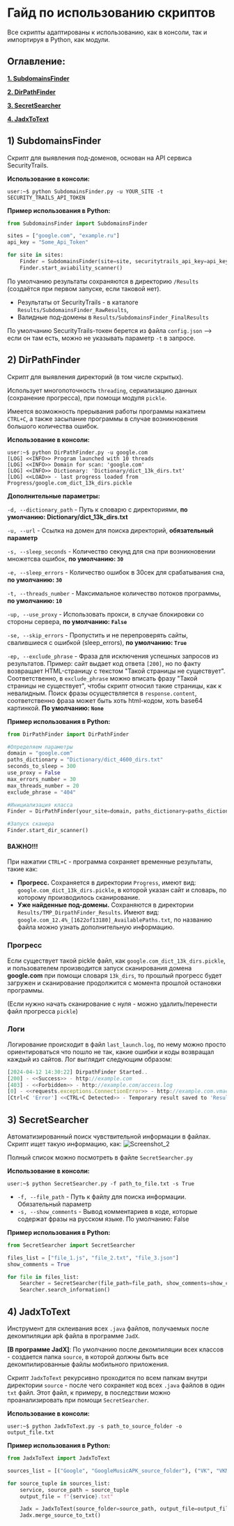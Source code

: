 # Гайд по использованию скриптов
Все скрипты адаптированы к использованию, как в консоли, так и импортируя в Python, как модули.

## Оглавление:
[**1. SubdomainsFinder**](#SubdomainsFinder)

[**2. DirPathFinder**](#DirPathFinder)

[**3. SecretSearcher**](#SecretSearcher)

[**4. JadxToText**](#JadxToText)

## 1) SubdomainsFinder <a name = "SubdomainsFinder"></a>
Скрипт для выявления под-доменов, основан на API сервиса SecurityTrails. 

**Использование в консоли:**
```console
user:~$ python SubdomainsFinder.py -u YOUR_SITE -t SECURITY_TRAILS_API_TOKEN
```

**Пример использования в Python:**
```python
from SubdomainsFinder import SubdomainsFinder

sites = ["google.com", "example.ru"]
api_key = "Some_Api_Token"

for site in sites:
    Finder = SubdomainsFinder(site=site, securitytrails_api_key=api_key)
    Finder.start_aviability_scanner()
```
По умолчанию результаты сохраняются в директорию `/Results` (создаётся при первом запуске, если таковой нет). 

* Результаты от SecurityTrails - в каталоге `Results/SubdomainsFinder_RawResults`, 
* Валидные под-домены в `Results/SubdomainsFinder_FinalResults`

По умолчанию SecurityTrails-токен берется из файла `config.json` --> если он там есть, можно не указывать параметр `-t` в запросе.

## 2) DirPathFinder <a name = "DirPathFinder"></a>
Скрипт для выявления директорий (в том числе скрытых). 

Использует многопоточность `threading`, сериализацию данных (сохранение прогресса), при помощи модуля `pickle`. 

Имеется возможность прерывания работы программы нажатием `CTRL+C`, а также засыпание программы в случае возникновения большого количества ошибок. 

**Использование в консоли:**
```console
user:~$ python DirPathFinder.py -u google.com
[LOG] <<INFO>> Program launched with 10 threads
[LOG] <<INFO>> Domain for scan: 'google.com'
[LOG] <<INFO>> Dictionary: 'Dictionary/dict_13k_dirs.txt'
[LOG] <<LOAD>> - last progress loaded from Progress/google.com_dict_13k_dirs.pickle
```
**Дополнительные параметры:**

`-d, --dictionary_path` - Путь к словарю с директориями, **по умолчанию: Dictionary/dict_13k_dirs.txt**

`-u, --url` - Ссылка на домен для поиска директорий, **обязательный параметр**

`-s, --sleep_seconds` - Количество секунд для сна при возникновении множетсва ошибок, **по умолчанию: `30`**

`-e, --sleep_errors` - Количество ошибок в 30сек для срабатывания сна, **по умолчанию: `30`**

`-t, --threads_number` - Максимальное количество потоков программы, **по умолчанию: `10`**

`-up, --use_proxy` - Использовать прокси, в случае блокировки со стороны сервера, **по умолчанию: `False`**

`-se, --skip_errors` - Пропустить и не перепроверять сайты, свалившиеся с ошибкой (sleep_errors), **по умолчанию: `True`**

`-ep, --exclude_phrase` - Фраза для исключения успешных запросов из результатов. Пример: сайт выдает код ответа `[200]`, но по факту возвращает HTML-страницу с текстом "Такой страницы не существует". Соответственно, в `exclude_phrase` можно вписать фразу "Такой страницы не существует", чтобы скрипт относил такие страницы, как к невалидным. Поиск фразы осуществляется в `response.content`, соответственно фраза может быть хоть html-кодом, хоть base64 картинкой. **По умолчанию: `None`**

**Пример использования в Python:**
```python
from DirPathFinder import DirPathFinder

#Определяем параметры
domain = "google.com"
paths_dictionary = "Dictionary/dict_4600_dirs.txt"
seconds_to_sleep = 300
use_proxy = False
max_errors_number = 30
max_threads_number = 20
exclude_phrase = "404"

#Инициализация класса
Finder = DirPathFinder(your_site=domain, paths_dictionary=paths_dictionary, seconds_to_sleep=sleep_seconds, max_errors_number=max_errors_number, use_proxy=use_proxy, max_threads_number=max_threads_number, exclude_flag_phrase=exclude_phrase)

#Запуск сканера
Finder.start_dir_scanner()
```

#### ВАЖНО!!!
При нажатии `CTRL+C` - программа сохраняет временные результаты, такие как: 
* **Прогресс.** Сохраняется в директории `Progress`, имеют вид: `google.com_dict_13k_dirs.pickle`, в которой указан сайт и словарь, по которому производилось сканирование.
* **Уже найденные под-домены.** Сохраняются в директории `Results/TMP_DirpathFinder_Results`. Имеют вид: `google.com_12.4%_[1622of13180]_AvailablePaths.txt`, по названию файла можно узнать дополнительную информацию.

### Прогресс
Если существует такой pickle файл, как `google.com_dict_13k_dirs.pickle`, и пользователем производится запуск сканирования домена **google.com** при помощи словаря `13k_dirs`, то прошлый прогресс будет загружен и сканирование продолжится с момента прошлой остановки программы. 

(Если нужно начать сканирование с нуля - можно удалить/перенести файл прогресса `pickle`)

### Логи
Логирование происходит в файл `last_launch.log`, по нему можно просто ориентироваться что пошло не так, какие ошибки и коды возвращал каждый из сайтов. Лог выглядит следующим образом:
```js
[2024-04-12 14:30:22] DirpathFinder Started..
[200] - <<Success>> - http://example.com
[403] - <<Forbidden>> - http://example.com/access.log
[0] - <<requests.exceptions.ConnectionError>> - http://example.com.vmachine
[Ctrl+C 'Error'] <<CTRL+C Detected>> - Temporary result saved to 'Results/TMP_DirpathFinder_Results///example.com_32.49%_[4282of13179]_AvailablePaths.txt'
```


## 3) SecretSearcher <a name = "SecretSearcher"></a>
Автоматизированный поиск чувствительной информации в файлах. Скрипт ищет такую информацию, как:
![Screenshot_2](https://github.com/ILYXAAA/web-scan-tools/assets/107761814/7dbd4637-08ce-427b-85d7-6a7b80c7d28a)

Полный список можно посмотреть в файле `SecretSearcher.py`

**Использование в консоли:**
```console
user:~$ python SecretSearcher.py -f path_to_file.txt -s True
```
* `-f, --file_path` - Путь к файлу для поиска информации. Обязательный параметр
* `-s, --show_comments` - Вывод комментариев в коде, которые содержат фразы на русском языке. По умолчанию: False

**Пример использования в Python:**
```python
from SecretSearcher import SecretSearcher

files_list = ["file_1.js", "file_2.txt", "file_3.json"]
show_comments = True

for file in files_list:
    Searcher = SecretSearcher(file_path=file_path, show_comments=show_comments)
    Searcher.search_information()
```

## 4) JadxToText <a name = "JadxToText"></a>
Инструмент для склеивания всех `.java` файлов, получаемых после декомпиляции apk файла в программе `JadX`. 

**[В программе JadX]**: По умолчанию после декомпиляции всех классов - создается папка `source`, в которой должны быть все декомпилированные файлы мобильного приложения. 

Скрипт `JadxToText` рекурсивно проходится по всем папкам внутри директории `source` - после чего сохраняет код всех `.java` файлов в один `txt` файл. Этот файл, к примеру, в последствии можно проанализировать при помощи `SecretSearcher`.

**Использование в консоли:**
```console
user:~$ python JadxToText.py -s path_to_source_folder -o output_file.txt
```

**Пример использования в Python:**
```python
from JadxToText import JadxToText

sources_list = [("Google", "GoogleMusicAPK_source_folder"), ("VK", "VKMusic_source_folder")]

for source_tuple in sources_list:
    service, source_path = source_tuple
    output_file = f"{service}.txt"

    Jadx = JadxToText(source_folder=source_path, output_file=output_file)
    Jadx.merge_source_to_txt()
```

